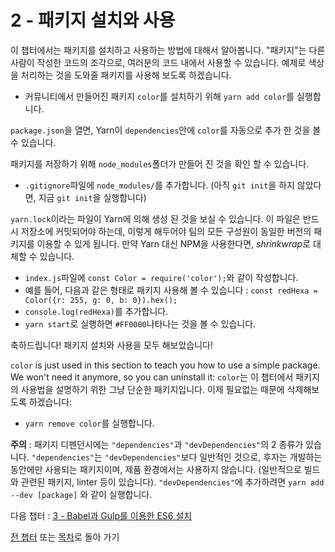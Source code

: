 # 2 - 패키지 설치와 사용

이 챕터에서는 패키지를 설치하고 사용하는 방법에 대해서 알아봅니다. "패키지"는 다른 사람이 작성한 코드의 조각으로, 여러분의 코드 내에서 사용할 수 있습니다. 예제로 색상을 처리하는 것을 도와줄 패키지를 사용해 보도록 하겠습니다.

- 커뮤니티에서 만들어진 패키지 `color`를 설치하기 위해 `yarn add color`를 실행합니다.

`package.json`을 열면, Yarn이 `dependencies`안에 `color`를 자동으로 추가 한 것을 볼 수 있습니다.

패키지를 저장하기 위해 `node_modules`폴더가 만들어 진 것을 확인 할 수 있습니다.

- `.gitignore`파일에 `node_modules/`를 추가합니다. (아직 `git init`을 하지 않았다면, 지금 `git init`을 실행합니다)

`yarn.lock`이라는 파일이 Yarn에 의해 생성 된 것을 보실 수 있습니다. 이 파일은 반드시 저장소에 커밋되어야 하는데, 이렇게 해두어야 팀의 모든 구성원이 동일한 버전의 패키지를 이용할 수 있게 됩니다. 만약 Yarn 대신 NPM을 사용한다면, *shrinkwrap*로 대체할 수 있습니다.

- `index.js`파일에 `const Color = require('color');`와 같이 작성합니다.
- 예를 들어, 다음과 같은 형태로 패키지 사용해 볼 수 있습니다 : `const redHexa = Color({r: 255, g: 0, b: 0}).hex();`
- `console.log(redHexa)`를 추가합니다.
- `yarn start`로 실행하면 `#FF0000`나타나는 것을 볼 수 있습니다.

축하드립니다! 패키지 설치와 사용을 모두 해보았습니다!

`color` is just used in this section to teach you how to use a simple package. We won't need it anymore, so you can uninstall it:
`color`는 이 챕터에서 패키지의 사용법을 설명하기 위한 그냥 단순한 패키지입니다. 이제 필요없는 때문에 삭제해보도록 하겠습니다:

- `yarn remove color`를 실행합니다.

**주의** : 패키지 디펜던시에는 `"dependencies"`과 `"devDependencies"`의 2 종류가 있습니다. `"dependencies"`는 `"devDependencies"`보다 일반적인 것으로, 후자는 개발하는 동안에만 사용되는 패키지이며, 제품 환경에서는 사용하지 않습니다. (일반적으로 빌드와 관련된 패키지, linter 등이 있습니다). `"devDependencies"`에 추가하려면 `yarn add --dev [package]`  와 같이 실행합니다.

다음 챕터 : [3 - Babel과 Gulp를 이용한 ES6 설치](/tutorial/3-es6-babel-gulp)

[전 챕터](/tutorial/1-node-npm-yarn-package-json) 또는 [목차](https://github.com/jiyeonseo/js-stack-from-scratch#table-of-contents)로 돌아 가기
